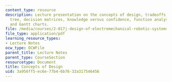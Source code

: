 ```yaml
---
content_type: resource
description: Lecture presentation on the concepts of design, tradeoffs, the objectives
  tree, decision matrices, knowledge versus confidence, function analysis, complexity,
  and Gantt charts.
file: /media/courses/2-017j-design-of-electromechanical-robotic-systems-fall-2009/3a956ff5ec6e77b46b7632a317546456_MIT2_017JF09_design.pdf
file_type: application/pdf
learning_resource_types:
- Lecture Notes
ocw_type: OCWFile
parent_title: Lecture Notes
parent_type: CourseSection
resourcetype: Document
title: Concepts of Design
uid: 3a956ff5-ec6e-77b4-6b76-32a317546456
---
```

